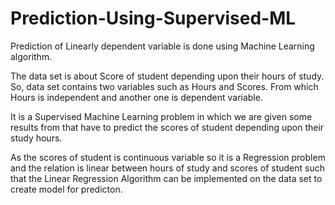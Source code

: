 # Prediction-Using-Supervised-ML
Prediction of Linearly dependent variable is done using Machine Learning algorithm. 

The data set is about Score of student depending upon their hours of study. So, data set contains two variables such as Hours and Scores. From which Hours is independent and another one is dependent variable. 

It is a Supervised Machine Learning problem in which we are given some results from that have to predict the scores of student depending upon their study hours.

As the scores of student is continuous variable so it is a Regression problem and the relation is linear between hours of study and scores of student such that the Linear Regression Algorithm can be implemented on the data set to create model for predicton.
